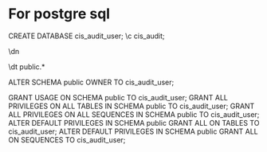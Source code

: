 <h1>For postgre sql</h1>
CREATE DATABASE cis_audit_user;
\c cis_audit;

\dn

\dt public.*

ALTER SCHEMA public OWNER TO cis_audit_user;

GRANT USAGE ON SCHEMA public TO cis_audit_user;
GRANT ALL PRIVILEGES ON ALL TABLES IN SCHEMA public TO cis_audit_user;
GRANT ALL PRIVILEGES ON ALL SEQUENCES IN SCHEMA public TO cis_audit_user;
ALTER DEFAULT PRIVILEGES IN SCHEMA public GRANT ALL ON TABLES TO cis_audit_user;
ALTER DEFAULT PRIVILEGES IN SCHEMA public GRANT ALL ON SEQUENCES TO cis_audit_user;
